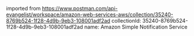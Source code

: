imported from https://www.postman.com/api-evangelist/workspace/amazon-web-services-aws/collection/35240-8769b524-1f28-4d9b-9eb3-108001adf2ad
collectionId: 35240-8769b524-1f28-4d9b-9eb3-108001adf2ad
name: Amazon Simple Notification Service